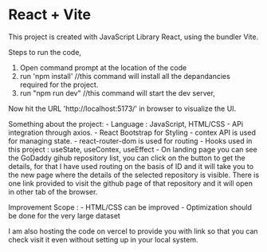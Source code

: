 # React + Vite

This project is created with JavaScript Library React, using the bundler Vite.

Steps to run the code, 

1. Open command prompt at the location of the code
2. run 'npm install' //this command will install all the depandancies required for the project.
3. run "npm run dev" //this command will start the dev server,

Now hit the URL 'http://localhost:5173/' in browser to visualize the UI.




Something about the project: 
    - Language : JavaScript, HTML/CSS
    - APi integration through axios.
    - React Bootstrap for Styling
    - contex API is used for managing state.
    - react-router-dom is used for routing
    - Hooks used in this project : useState, useContex, useEffect
    - On landing page you can see the GoDaddy gihub repository list, you can click on the button to get the details, for that I have used routing on the basis of ID and it will take you to the new page where the details of the selected repository is visible. There is one link provided to visit the github page of that repository and it will open in other tab of the browser.



Improvement Scope :
    - HTML/CSS can be improved
    - Optimization should be done for the very large dataset


I am also hosting the code on vercel to provide you with link so that you can check visit it even without setting up in your local system.